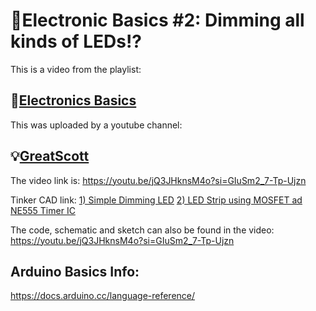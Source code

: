 # 🎲Electronic Basics #2: Dimming all kinds of LEDs!?

This is a video from the playlist:

🔌[Electronics Basics](https://youtube.com/playlist?list=PLAROrg3NQn7cyu01HpOv5BWo217XWBZu0&si=VdLCcgqE9h_50k6p)
-
This was uploaded by a youtube channel:

💡[GreatScott](https://youtube.com/@greatscottlab?si=hlbHd8CvzHosgsCy)
-
The video link is: 
https://youtu.be/jQ3JHknsM4o?si=GIuSm2_7-Tp-Ujzn

Tinker CAD link:
[1) Simple Dimming LED](https://www.tinkercad.com/things/kyTZ6RSiEWP-dimming-led)
[2) LED Strip using MOSFET ad NE555 Timer IC]()


The code, schematic and sketch can also be found in the video: https://youtu.be/jQ3JHknsM4o?si=GIuSm2_7-Tp-Ujzn

Arduino Basics Info: 
-
https://docs.arduino.cc/language-reference/
